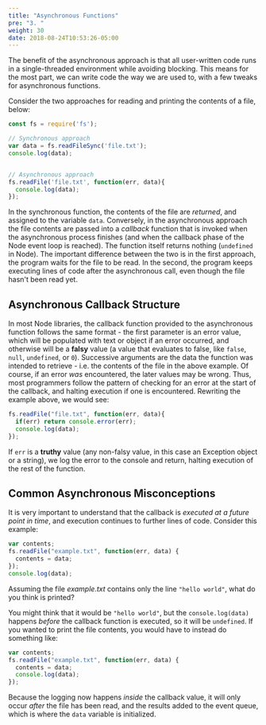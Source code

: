```yaml
---
title: "Asynchronous Functions"
pre: "3. "
weight: 30
date: 2018-08-24T10:53:26-05:00
---
```

The benefit of the asynchronous approach is that all user-written code runs in a single-threaded environment while avoiding blocking.  This means for the most part, we can write code the way we are used to, with a few tweaks for asynchronous functions.

Consider the two approaches for reading and printing the contents of a file, below:

```js
const fs = require('fs');

// Synchronous approach
var data = fs.readFileSync('file.txt');
console.log(data);


// Asynchronous approach
fs.readFile('file.txt', function(err, data){
  console.log(data);
});
```

In the synchronous function, the contents of the file are _returned_, and assigned to the variable `data`.  Conversely, in the asynchronous approach the file contents are passed into a _callback_ function that is invoked when the asynchronous process finishes (and when the callback phase of the Node event loop is reached).  The function itself returns nothing (`undefined` in Node).  The important difference between the two is in the first approach, the program waits for the file to be read.  In the second, the program keeps executing lines of code after the asynchronous call, even though the file hasn't been read yet. 

## Asynchronous Callback Structure 
In most Node libraries, the callback function provided to the asynchronous function follows the same format - the first parameter is an error value, which will be populated with text or object if an error occurred, and otherwise will be a __falsy__ value (a value that evaluates to false, like `false`, `null`, `undefined`, or `0`). Successive arguments are the data the function was intended to retrieve - i.e. the contents of the file in the above example.  Of course, if an error _was_ encountered, the later values may be wrong. Thus, most programmers follow the pattern of checking for an error at the start of the callback, and halting execution if one is encountered.  Rewriting the example above, we would see:

```js
fs.readFile("file.txt", function(err, data){
  if(err) return console.error(err); 
  console.log(data);
});
```

If `err` is a __truthy__ value (any non-falsy value, in this case an Exception object or a string), we log the error to the console and return, halting execution of the rest of the function.

## Common Asynchronous Misconceptions
It is very important to understand that the callback is _executed at a future point in time_, and execution continues to further lines of code. Consider this example:

```js
var contents;
fs.readFile("example.txt", function(err, data) {
  contents = data;
});
console.log(data);
```

Assuming the file _example.txt_ contains only the line `"hello world"`, what do you think is printed?

You might think that it would be `"hello world"`, but the `console.log(data)` happens _before_ the callback function is executed, so it will be `undefined`.  If you wanted to print the file contents, you would have to instead do something like:

```js
var contents;
fs.readFile("example.txt", function(err, data) {
  contents = data;
  console.log(data);
});
```

Because the logging now happens _inside_ the callback value, it will only occur _after_ the file has been read, and the results added to the event queue, which is where the `data` variable is initialized.